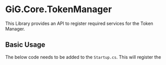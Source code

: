 ﻿# GiG.Core.TokenManager

This Library provides an API to register required services for the Token Manager.

## Basic Usage

The below code needs to be added to the `Startup.cs`. This will register the 